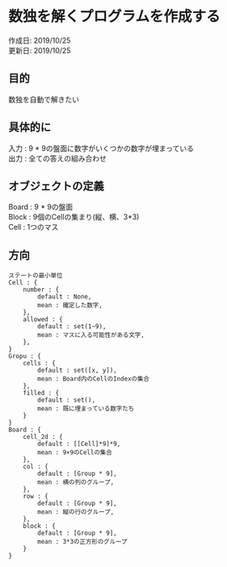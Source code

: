# 数独を解くプログラムを作成する
作成日: 2019/10/25\
更新日: 2019/10/25

## 目的
数独を自動で解きたい

## 具体的に
入力 : 9 * 9の盤面に数字がいくつかの数字が埋まっている\
出力 : 全ての答えの組み合わせ

## オブジェクトの定義
Board : 9 * 9の盤面\
Block : 9個のCellの集まり(縦、横、3*3)\
Cell  : 1つのマス

## 方向
    ステートの最小単位
    Cell : {
        number : {
            default : None,
            mean : 確定した数字,
        },
        allowed : {
            default : set(1~9),
            mean : マスに入る可能性がある文字,
        },
    }
    Gropu : {
        cells : {
            default : set([x, y]),
            mean : Board内のCellのIndexの集合
        },
        filled : {
            default : set(),
            mean : 既に埋まっている数字たち
        }
    }
    Board : {
        cell_2d : {
            default : [[Cell]*9]*9,
            mean : 9×9のCellの集合
        },
        col : {
            default : [Group * 9],
            mean : 横の列のグループ,
        },
        row : {
            default : [Group * 9],
            mean : 縦の行のグループ,
        },
        block : {
            default : [Group * 9],
            mean : 3*3の正方形のグループ
        }
    }


